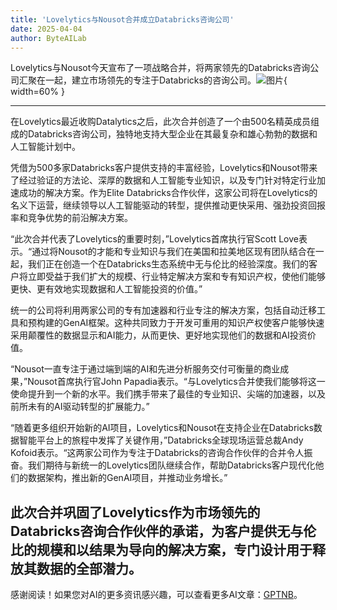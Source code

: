 ```yaml
---
title: 'Lovelytics与Nousot合并成立Databricks咨询公司'
date: 2025-04-04
author: ByteAILab
---
```


Lovelytics与Nousot今天宣布了一项战略合并，将两家领先的Databricks咨询公司汇聚在一起，建立市场领先的专注于Databricks的咨询公司。![图片](https://ai-techpark.com/wp-content/uploads/Lovelytics.jpg){ width=60% }

---
在Lovelytics最近收购Datalytics之后，此次合并创造了一个由500名精英成员组成的Databricks咨询公司，独特地支持大型企业在其最复杂和雄心勃勃的数据和人工智能计划中。

凭借为500多家Databricks客户提供支持的丰富经验，Lovelytics和Nousot带来了经过验证的方法论、深厚的数据和人工智能专业知识，以及专门针对特定行业加速成功的解决方案。作为Elite Databricks合作伙伴，这家公司将在Lovelytics的名义下运营，继续领导以人工智能驱动的转型，提供推动更快采用、强劲投资回报率和竞争优势的前沿解决方案。

“此次合并代表了Lovelytics的重要时刻，”Lovelytics首席执行官Scott Love表示。“通过将Nousot的才能和专业知识与我们在美国和拉美地区现有团队结合在一起，我们正在创造一个在Databricks生态系统中无与伦比的经验深度。我们的客户将立即受益于我们扩大的规模、行业特定解决方案和专有知识产权，使他们能够更快、更有效地实现数据和人工智能投资的价值。”

统一的公司将利用两家公司的专有加速器和行业专注的解决方案，包括自动迁移工具和预构建的GenAI框架。这种共同致力于开发可重用的知识产权使客户能够快速采用颠覆性的数据显示和AI能力，从而更快、更好地实现他们的数据和AI投资价值。

“Nousot一直专注于通过端到端的AI和先进分析服务交付可衡量的商业成果，”Nousot首席执行官John Papadia表示。“与Lovelytics合并使我们能够将这一使命提升到一个新的水平。我们携手带来了最佳的专业知识、尖端的加速器，以及前所未有的AI驱动转型的扩展能力。”

“随着更多组织开始新的AI项目，Lovelytics和Nousot在支持企业在Databricks数据智能平台上的旅程中发挥了关键作用，”Databricks全球现场运营总裁Andy Kofoid表示。“这两家公司作为专注于Databricks的咨询合作伙伴的合并令人振奋。我们期待与新统一的Lovelytics团队继续合作，帮助Databricks客户现代化他们的数据架构，推出新的GenAI项目，并推动业务增长。”

此次合并巩固了Lovelytics作为市场领先的Databricks咨询合作伙伴的承诺，为客户提供无与伦比的规模和以结果为导向的解决方案，专门设计用于释放其数据的全部潜力。
---
感谢阅读！如果您对AI的更多资讯感兴趣，可以查看更多AI文章：[GPTNB](https://gptnb.com)。